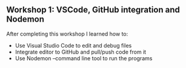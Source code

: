 ## Workshop 1: VSCode, GitHub integration and Nodemon

After completing this workshop I learned how to:

- Use Visual Studio Code to edit and debug files
- Integrate editor to GitHub and pull/push code from it
- Use Nodemon –command line tool to run the programs
